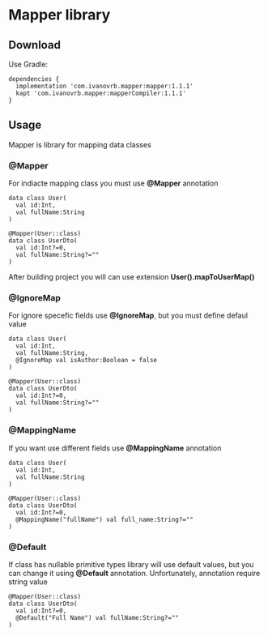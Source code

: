 # Mapper library
## Download
Use Gradle:
```
dependencies {
  implementation 'com.ivanovrb.mapper:mapper:1.1.1'
  kapt 'com.ivanovrb.mapper:mapperCompiler:1.1.1'
}
```
## Usage
Mapper is library for mapping data classes
### @Mapper
For indiacte mapping class you must use **@Mapper** annotation
```
data class User(
  val id:Int,
  val fullName:String
)

@Mapper(User::class)
data class UserDto(
  val id:Int?=0,
  val fullName:String?=""
)
```
After building project you will can use extension **User().mapToUserMap()**

### @IgnoreMap
For ignore specefic fields use **@IgnoreMap**, but you must define defaul value
```
data class User(
  val id:Int,
  val fullName:String,
  @IgnoreMap val isAuthor:Boolean = false
)

@Mapper(User::class)
data class UserDto(
  val id:Int?=0,
  val fullName:String?=""
)
```
### @MappingName
If you want use different fields use **@MappingName** annotation
```
data class User(
  val id:Int,
  val fullName:String
)

@Mapper(User::class)
data class UserDto(
  val id:Int?=0,
  @MappingName("fullName") val full_name:String?=""
)
```
### @Default
If class has nullable primitive types library will use default values, but you can change it using **@Default** annotation. Unfortunately,
annotation require string value
```
@Mapper(User::class)
data class UserDto(
  val id:Int?=0,
  @Default("Full Name") val fullName:String?=""
)
```
